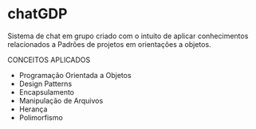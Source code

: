 # chatGDP
Sistema de chat em grupo criado com o intuito de aplicar conhecimentos relacionados a Padrões de projetos em orientações a objetos.

CONCEITOS APLICADOS
- Programação Orientada a Objetos
- Design Patterns
- Encapsulamento
- Manipulação de Arquivos
- Herança
- Polimorfismo
